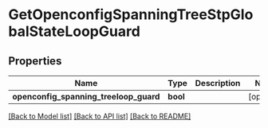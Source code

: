 # GetOpenconfigSpanningTreeStpGlobalStateLoopGuard

## Properties
Name | Type | Description | Notes
------------ | ------------- | ------------- | -------------
**openconfig_spanning_treeloop_guard** | **bool** |  | [optional] 

[[Back to Model list]](../README.md#documentation-for-models) [[Back to API list]](../README.md#documentation-for-api-endpoints) [[Back to README]](../README.md)


